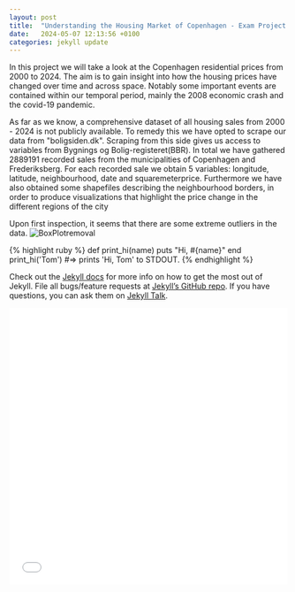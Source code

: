 ```yaml
---
layout: post
title:  "Understanding the Housing Market of Copenhagen - Exam Project - s194655, s194361"
date:   2024-05-07 12:13:56 +0100
categories: jekyll update
---
```

In this project we will take a look at the Copenhagen residential prices from 2000 to 2024. The aim is to gain insight into how the housing prices have changed over time and across space. Notably some important events are contained within our temporal period, mainly the 2008 economic crash and the covid-19 pandemic. 


As far as we know, a comprehensive dataset of all housing sales from 2000 - 2024 is not publicly available. To remedy this we have opted to scrape our data from "boligsiden.dk". Scraping from this side gives us access to variables from Bygnings og Bolig-registeret(BBR). In total we have gathered 2889191 recorded sales from the municipalities of Copenhagen and Frederiksberg. For each recorded sale we obtain 5 variables: longitude, latitude, neighbourhood, date and squaremeterprice. Furthermore we have also obtained some shapefiles describing the neighbourhood borders, in order to produce visualizations that highlight the price change in the different regions of the city

Upon first inspection, it seems that there are some extreme outliers in the data.
![BoxPlotremoval](/BoksPlot_3_procent.png)



{% highlight ruby %}
def print_hi(name)
  puts "Hi, #{name}"
end
print_hi('Tom')
#=> prints 'Hi, Tom' to STDOUT.
{% endhighlight %}

Check out the [Jekyll docs][jekyll-docs] for more info on how to get the most out of Jekyll. File all bugs/feature requests at [Jekyll’s GitHub repo][jekyll-gh]. If you have questions, you can ask them on [Jekyll Talk][jekyll-talk].

<iframe src="/Luksus.html" sandbox="allow-same-origin allow-scripts" width="100%" height="500" scrolling="no" seamless="seamless" frameborder="0"> </iframe>

[jekyll-docs]: https://jekyllrb.com/docs/home
[jekyll-gh]:   https://github.com/jekyll/jekyll
[jekyll-talk]: https://talk.jekyllrb.com/
